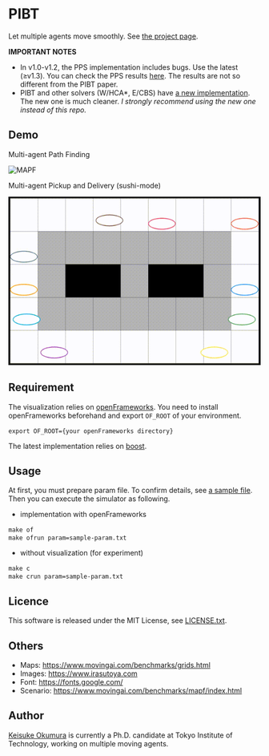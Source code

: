 PIBT
===
Let multiple agents move smoothly.
See [the project page](https://kei18.github.io/pibt).

__IMPORTANT NOTES__
- In v1.0-v1.2, the PPS implementation includes bugs. Use the latest (≥v1.3).
You can check the PPS results [here](/others/pps-latest-result.md).
The results are not so different from the PIBT paper.
- PIBT and other solvers (W/HCA*, E/CBS) have [a new implementation](https://kei18.github.io/mapf-IR).
  The new one is much cleaner.
  *I strongly recommend using the new one instead of this repo.*

## Demo
Multi-agent Path Finding

![MAPF](/docs/images/mapf.gif)

Multi-agent Pickup and Delivery (sushi-mode)

![MAPD](/docs/images/sushi.gif)

## Requirement
The visualization relies on [openFrameworks](https://openframeworks.cc).
You need to install openFrameworks beforehand and export `OF_ROOT` of your environment.
```
export OF_ROOT={your openFrameworks directory}
```

The latest implementation relies on [boost](https://www.boost.org/).

## Usage
At first, you must prepare param file.
To confirm details, see [a sample file](sample-param.txt).
Then you can execute the simulator as following.

- implementation with openFrameworks
```
make of
make ofrun param=sample-param.txt
```

- without visualization (for experiment)
```
make c
make crun param=sample-param.txt
```

## Licence
This software is released under the MIT License, see [LICENSE.txt](LICENCE.txt).

## Others
- Maps: https://www.movingai.com/benchmarks/grids.html
- Images: https://www.irasutoya.com
- Font: https://fonts.google.com/
- Scenario: https://www.movingai.com/benchmarks/mapf/index.html

## Author
[Keisuke Okumura](https://kei18.github.io) is currently a Ph.D. candidate at Tokyo Institute of Technology, working on multiple moving agents.
